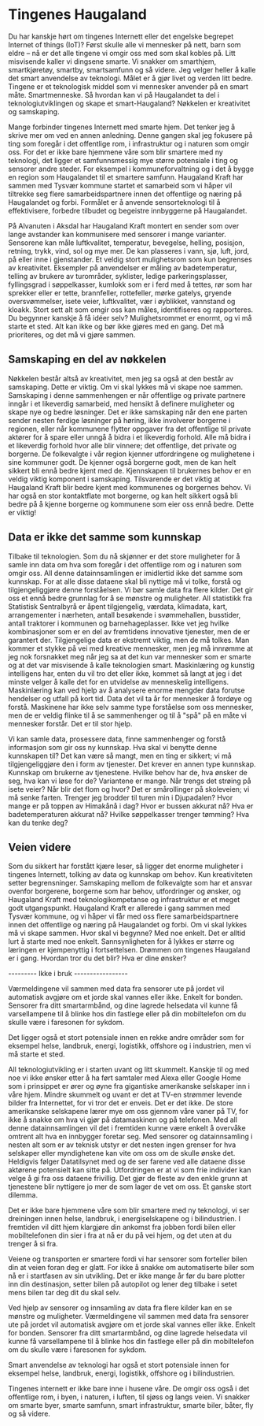 # Tingenes Haugaland

Du har kanskje hørt om tingenes Internett eller det engelske begrepet Internet of things (IoT)? Først skulle alle vi mennesker på nett, barn som eldre – nå er det alle tingene vi omgir oss med som skal kobles på. Litt misvisende kaller vi dingsene smarte. Vi snakker om smarthjem, smartkjøretøy, smartby, smartsamfunn og så videre. Jeg velger heller å kalle det smart anvendelse av teknologi. Målet er å gjør livet og verden litt bedre. Tingene er et teknologisk middel som vi mennesker anvender på en smart måte. Smartmenneske. Så hvordan kan vi på Haugalandet ta del i teknologiutviklingen og skape et smart-Haugaland? Nøkkelen er kreativitet og samskaping.

Mange forbinder tingenes Internett med smarte hjem. Det tenker jeg å skrive mer om ved en annen anledning. Denne gangen skal jeg fokusere på ting som foregår i det offentlige rom, i infrastruktur og i naturen som omgir oss. For det er ikke bare hjemmene våre som blir smartere med ny teknologi, det ligger et samfunnsmessig mye større potensiale i ting og sensorer andre steder. For eksempel i kommuneforvaltning og i det å bygge en region som Haugalandet til et smartere samfunn. Haugaland Kraft har sammen med Tysvær kommune startet et samarbeid som vi håper vil tiltrekke seg flere samarbeidspartnere innen det offentlige og næring på Haugalandet og forbi. Formålet er å anvende sensorteknologi til å effektivisere, forbedre tilbudet og begeistre innbyggerne på Haugalandet.

På Alvanuten i Aksdal har Haugaland Kraft montert en sender som over lange avstander kan kommunisere med sensorer i mange varianter. Sensorene kan måle luftkvalitet, temperatur, bevegelse, helling, posisjon, retning, trykk, vind, sol og mye mer. De kan plasseres i vann, sjø, luft, jord, på eller inne i gjenstander. Et veldig stort mulighetsrom som kun begrenses av kreativitet. Eksempler på anvendelser er måling av badetemperatur, telling av brukere av turområder, syklister, ledige parkeringsplasser, fyllingsgrad i søppelkasser, kumlokk som er i ferd med å tettes, rør som har sprekker eller er tette, brannfeller, rottefeller, mørke gatelys, gryende oversvømmelser, isete veier, luftkvalitet, vær i øyblikket, vannstand og kloakk. Stort sett alt som omgir oss kan måles, identifiseres og rapporteres. Du begynner kanskje å få idéer selv? Mulighetsrommet er enormt, og vi må starte et sted. Alt kan ikke og bør ikke gjøres med en gang. Det må prioriteres, og det må vi gjøre sammen.

## Samskaping en del av nøkkelen

Nøkkelen består altså av kreativitet, men jeg sa også at den består av samskaping. Dette er viktig. Om vi skal lykkes må vi skape noe sammen. Samskaping i denne sammenhengen er når offentlige og private partnere inngår i et likeverdig samarbeid, med hensikt å definere muligheter og skape nye og bedre løsninger. Det er ikke samskaping når den ene parten sender nesten ferdige løsninger på høring, ikke involverer borgerne i regionen, eller når kommunene flytter oppgaver fra det offentlige til private aktører for å spare eller unngå å bidra i et likeverdig forhold. Alle må bidra i et likeverdig forhold hvor alle blir vinnere; det offentlige, det private og borgerne. De folkevalgte i vår region kjenner utfordringene og mulighetene i sine kommuner godt. De kjenner også borgerne godt, men de kan helt sikkert bli ennå bedre kjent med de. Kjennskapen til brukernes behov er en veldig viktig komponent i samskaping. Tilsvarende er det viktig at Haugaland Kraft blir bedre kjent med kommunenes og borgernes behov. Vi har også en stor kontaktflate mot borgerne, og kan helt sikkert også bli bedre på å kjenne borgerne og kommunene som eier oss ennå bedre. Dette er viktig!

## Data er ikke det samme som kunnskap

Tilbake til teknologien. Som du nå skjønner er det store muligheter for å samle inn data om hva som foregår i det offentlige rom og i naturen som omgir oss. All denne datainnsamlingen er imidlertid ikke det samme som kunnskap. For at alle disse dataene skal bli nyttige må vi tolke, forstå og tilgjengeliggjøre denne forståelsen. Vi bør samle data fra flere kilder. Det gir oss et ennå bedre grunnlag for å se mønstre og muligheter. All statistikk fra Statistisk Sentralbyrå er åpent tilgjengelig, værdata, klimadata, kart, arrangementer i nærheten, antall besøkende i svømmehallen, busstider, antall traktorer i kommunen og barnehageplasser. Ikke vet jeg hvilke kombinasjoner som er en del av fremtidens innovative tjenester, men de er garantert der. Tilgjengelige data er ekstremt viktig, men de må tolkes. Man kommer et stykke på vei med kreative mennesker, men jeg må innrømme at jeg nok forsnakket meg når jeg sa at det kun var mennesker som er smarte og at det var misvisende å kalle teknologien smart. Maskinlæring og kunstig intelligens har, enten du vil tro det eller ikke, kommet så langt at jeg i det minste velger å kalle det for en utvidelse av menneskelig intelligens. Maskinlæring kan ved hjelp av å analysere enorme mengder data forutse hendelser og utfall på kort tid. Data det vil ta år for mennesker å fordøye og forstå. Maskinene har ikke selv samme type forståelse som oss mennesker, men de er veldig flinke til å se sammenhenger og til å "spå" på en måte vi mennesker forstår. Det er til stor hjelp.

Vi kan samle data, prosessere data, finne sammenhenger og forstå informasjon som gir oss ny kunnskap. Hva skal vi benytte denne kunnskapen til? Det kan være så mangt, men en ting er sikkert; vi må tilgjengeliggjøre den i form av tjenester. Det krever en annen type kunnskap. Kunnskap om brukerne av tjenestene. Hvilke behov har de, hva ønsker de seg, hva kan vi løse for de? Variantene er mange. Når trengs det strøing på isete veier? Når blir det flom og hvor? Det er smårollinger på skoleveien; vi må senke farten. Trenger jeg brodder til turen min i Djupadalen? Hvor mange er på toppen av Himakånå i dag? Hvor er bussen akkurat nå? Hva er badetemperaturen akkurat nå? Hvilke søppelkasser trenger tømming? Hva kan du tenke deg?

## Veien videre

Som du sikkert har forstått kjære leser, så ligger det enorme muligheter i tingenes Internett, tolking av data og kunnskap om behov. Kun kreativiteten setter begrensninger. Samskaping mellom de folkevalgte som har et ansvar ovenfor borgerene, borgerne som har behov, utfordringer og ønsker, og Haugaland Kraft med teknologikompetanse og infrastruktur er et meget godt utgangspunkt. Haugaland Kraft er allerede i gang sammen med Tysvær kommune, og vi håper vi får med oss flere samarbeidspartnere innen det offentlige og næring på Haugalandet og forbi. Om vi skal lykkes må vi skape sammen. Hvor skal vi begynne? Med noe enkelt. Det er alltid lurt å starte med noe enkelt. Sannsynligheten for å lykkes er større og læringen er kjempenyttig i fortsettelsen. Drømmen om tingenes Haugaland er i gang. Hvordan tror du det blir? Hva er dine ønsker?




--------- Ikke i bruk -----------------




Værmeldingene vil sammen med data fra sensorer ute på jordet vil automatisk avgjøre om et jorde skal vannes eller ikke. Enkelt for bonden. Sensorer fra ditt smartarmbånd, og dine lagrede helsedata vil kunne få varsellampene til å blinke hos din fastlege eller på din mobiltelefon om du skulle være i faresonen for sykdom.


 Det ligger også et stort potensiale innen en rekke andre områder som for eksempel helse, landbruk, energi, logistikk, offshore og i industrien, men vi må starte et sted.



All teknologiutvikling er i starten uvant og litt skummelt. Kanskje til og med noe vi ikke ønsker etter å ha ført samtaler med Alexa eller Google Home som i prinsippet er ører og øyne fra gigantiske amerikanske selskaper inn i våre hjem. Mindre skummelt og uvant er det at TV-en strømmer levende bilder fra Internettet, for vi tror det er enveis. Det er det ikke. De store amerikanske selskapene lærer mye om oss gjennom våre vaner på TV, for ikke å snakke om hva vi gjør på datamaskinen og på telefonen. Med all denne datainnsamlingen vil det i fremtiden kunne være enkelt å overvåke omtrent alt hva en innbygger foretar seg. Med sensorer og datainnsamling i nesten alt som er av teknisk utstyr er det nesten ingen grenser for hva selskaper eller myndighetene kan vite om oss om de skulle ønske det. Heldigvis følger Datatilsynet med og de ser farene ved alle dataene disse aktørene potensielt kan sitte på. Utfordringen er at vi som frie individer kan velge å gi fra oss dataene frivillig. Det gjør de fleste av den enkle grunn at tjenestene blir nyttigere jo mer de som lager de vet om oss. Et ganske stort dilemma.


Det er ikke bare hjemmene våre som blir smartere med ny teknologi, vi ser dreiningen innen helse, landbruk, i energiselskapene og i bilindustrien. I fremtiden vil ditt hjem klargjøre din ankomst fra jobben fordi bilen eller mobiltelefonen din sier i fra at nå er du på vei hjem, og det uten at du trenger å si fra.

Veiene og transporten er smartere fordi vi har sensorer som forteller bilen din at veien foran deg er glatt. For ikke å snakke om automatiserte biler som nå er i startfasen av sin utvikling. Det er ikke mange år før du bare plotter inn din destinasjon, setter bilen på autopilot og lener deg tilbake i setet mens bilen tar deg dit du skal selv.

Ved hjelp av sensorer og innsamling av data fra flere kilder kan en se mønstre og muligheter. Værmeldingene vil sammen med data fra sensorer ute på jordet vil automatisk avgjøre om et jorde skal vannes eller ikke. Enkelt for bonden. Sensorer fra ditt smartarmbånd, og dine lagrede helsedata vil kunne få varsellampene til å blinke hos din fastlege eller på din mobiltelefon om du skulle være i faresonen for sykdom.

Smart anvendelse av teknologi har også et stort potensiale innen for eksempel helse, landbruk, energi, logistikk, offshore og i bilindustrien.

Tingenes internett er ikke bare inne i husene våre. De omgir oss også i det offentlige rom, i byen, i naturen, i luften, til sjøss og langs veien. Vi snakker om smarte byer, smarte samfunn, smart infrastruktur, smarte biler, båter, fly og så videre.




